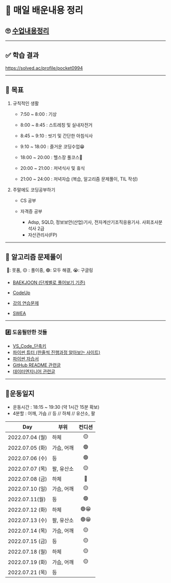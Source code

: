 # 📖 매일 배운내용 정리



## 🙄 [수업내용정리](./TIL/README.md)



----



## ✅ 학습 결과

https://solved.ac/profile/pocket0994

---



## 🎢 목표

1. 규칙적인 생활

   - 7:50 ~ 8:00 : 기상

   - 8:00 ~ 8:45 : 스트레칭 및 실내자전거

   - 8:45 ~ 9:10 : 씻기 및 간단한 아침식사

   - 9:10 ~ 18:00 : 즐거운 코딩수업😁

   - 18:00 ~ 20:00 : 헬스장 풀코스💪

   - 20:00 ~ 21:00 : 저녁식사 및 휴식

   - 21:00 ~ 24:00 : 저녁자습 (복습, 알고리즘 문제풀이, TIL 작성)

     

2. 주말에도 코딩공부하기

   - CS 공부
   - 자격증 공부
   
     - Adsp, SQLD, 정보보안(산업)기사, 전자계산기조직응용기사. 사회조사분석사 2급
     - 자산관리사(FP)
     



---



## 🔞 알고리즘 문제풀이

​	🔴: 못품, 🟡 : 풀이중, 🟢: 모두 해결, 😭: 구글링

- [BAEKJOON (단계별로 풀어보기 기준)](./Algorism/BAEKJOON/README.md)

- [CodeUp](./Algorism/Codeup)

- [강의 연습문제](./Algorism/연습문제)

- [SWEA](./Algorism/SWEA)

---



### #️⃣ 도움될만한 것들

- [VS_Code_단축키](./VS_Code_단축키.md)
- [파이썬 튜터 (한줄씩 진행과정 알아보는 사이트)](https://pythontutor.com/visualize.html#mode=edit)
- [파이썬 자습서](https://docs.python.org/ko/3/tutorial/index.html#the-python-tutorial)
- [GitHub README 관련글](https://hphk-edu.notion.site/GitHub-Profile-README-b447c5bcfd5043d787c7d6bb21817c63)
- [데이터엔지니어 관련글](https://github.com/Team-Neighborhood/I-want-to-study-Data-Science/wiki/%EB%8D%B0%EC%9D%B4%ED%84%B0-%EC%97%94%EC%A7%80%EB%8B%88%EC%96%B4)



---



## 💪운동일지

- 운동시간 : 18:15 ~ 19:30 (약 1시간 15분 확보)
- 4분할 : 어깨, 가슴 // 등 // 하체 // 유산소, 팔

| Day             | 부위       | 컨디션 |
| --------------- | ---------- | :----: |
| 2022.07.04 (월) | 하체       |   🟡    |
| 2022.07.05 (화) | 가슴, 어깨 |   🟢    |
| 2022.07.06 (수) | 등         |   🟢    |
| 2022.07.07 (목) | 팔, 유산소 |   🟡    |
| 2022.07.08 (금) | 하체       |   🔴    |
| 2022.07.10 (일) | 가슴, 어깨 |   🟡    |
| 2022.07.11(월)  | 등         |   🟢    |
| 2022.07.12 (화) | 하체       |   🟢😁   |
| 2022.07.13 (수) | 팔, 유산소 |   🟢😁   |
| 2022.07.14 (목) | 가슴, 어깨 |   🟡    |
| 2022.07.15 (금) | 등         |   🟡    |
| 2022.07.18 (월) | 하체       |   🟡    |
| 2022.07.19 (화) | 가슴, 어깨 |   🟡    |
| 2022.07.21 (목) | 등         |        |

